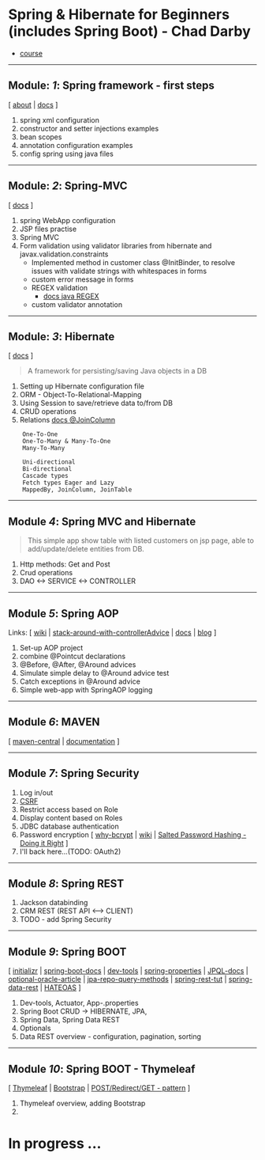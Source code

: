 # Spring & Hibernate for Beginners (includes Spring Boot) - Chad Darby
- [course](https://www.udemy.com/course/spring-hibernate-tutorial/)

***

## Module: _1_: Spring framework - first steps
[ 
    [about](https://docs.spring.io/spring-framework/docs/current/spring-framework-reference/overview.html#overview) |
    [docs](https://docs.spring.io/spring-framework/docs/current/spring-framework-reference/core.html#spring-core) 
]
1. spring xml configuration 
2. constructor and setter injections examples
3. bean scopes
4. annotation configuration examples
5. config spring using java files

***
## Module: _2_: Spring-MVC
[ 
    [docs](https://docs.spring.io/spring-framework/docs/current/spring-framework-reference/web.html#spring-web)
]
1. spring WebApp configuration
2. JSP files practise
3. Spring MVC
4. Form validation using validator libraries from hibernate and javax.validation.constraints
    + Implemented method in customer class @InitBinder, to resolve issues with validate strings with whitespaces in forms
    + custom error message in forms
    + REGEX validation
        + [docs java REGEX](https://docs.oracle.com/javase/tutorial/essential/regex/)
    + custom validator annotation 

***
## Module: _3_: Hibernate
[ 
    [docs](https://hibernate.org/orm/documentation/5.4/)
]
>A framework for persisting/saving Java objects in a DB
1. Setting up Hibernate configuration file
2. ORM - Object-To-Relational-Mapping
3. Using Session to save/retrieve data to/from DB
4. CRUD operations 
5. Relations
        [docs @JoinColumn](https://docs.oracle.com/javaee/7/api/javax/persistence/JoinColumn.html#name--)
 ```
     One-To-One 
     One-To-Many & Many-To-One 
     Many-To-Many
 ```
 ```
     Uni-directional
     Bi-directional
     Cascade types
     Fetch types Eager and Lazy
     MappedBy, JoinColumn, JoinTable
 ```
*** 
## Module _4_: Spring MVC and Hibernate
>This simple app show table with listed customers on jsp page, 
able to add/update/delete entities from DB.
1. Http methods: Get and Post
2. Crud operations
3. DAO <-> SERVICE <-> CONTROLLER
        
***
## Module _5_: Spring AOP 
Links: 
[ 
    [wiki](https://en.wikipedia.org/wiki/Aspect-oriented_programming) |
    [stack-around-with-controllerAdvice](https://stackoverflow.com/questions/50702493/controlleradvice-not-working-when-around-is-present) |
    [docs](https://docs.spring.io/spring-framework/docs/current/spring-framework-reference/core.html#aop) |
    [blog](https://nullpointerexception.pl/jak-korzystac-ze-spring-aop/) 
]
 1. Set-up AOP project
 2. combine @Pointcut declarations
 3. @Before, @After, @Around advices
 4. Simulate simple delay to @Around advice test
 5. Catch exceptions in @Around advice
 6. Simple web-app with SpringAOP logging

***
## Module _6_: MAVEN
[ 
    [maven-central](https://search.maven.org/) |
    [documentation](https://maven.apache.org/guides/) 
]

***
## Module _7_: Spring Security 
 1. Log in/out 
 2. [CSRF](https://docs.spring.io/spring-security/site/docs/current/reference/html5/#csrf)
 3. Restrict access based on Role
 4. Display content based on Roles
 5. JDBC database authentication
 6. Password encryption 
[ 
    [why-bcrypt](https://medium.com/@danboterhoven/why-you-should-use-bcrypt-to-hash-passwords-af330100b861) | 
    [wiki](https://en.wikipedia.org/wiki/Bcrypt) |
    [Salted Password Hashing - Doing it Right](https://crackstation.net/hashing-security.htm)
]
 7. I'll back here...(TODO: OAuth2) 

***
## Module _8_: Spring REST
 1. Jackson databinding
 2. CRM REST (REST API <--> CLIENT)
 3. TODO - add Spring Security

***
## Module _9_: Spring BOOT
[ 
    [initializr](https://start.spring.io/) | 
    [spring-boot-docs](https://docs.spring.io/spring-boot/docs/current-SNAPSHOT/reference/htmlsingle/) | 
    [dev-tools](https://docs.spring.io/spring-boot/docs/current/reference/html/using-spring-boot.html#using-boot-devtools) |
    [spring-properties](https://docs.spring.io/spring-boot/docs/current/reference/html/appendix-application-properties.html#common-application-properties) | 
    [JPQL-docs](https://docs.oracle.com/javaee/7/tutorial/persistence-querylanguage.htm#BNBTG) |
    [optional-oracle-article](https://community.oracle.com/docs/DOC-991686) |
    [jpa-repo-query-methods](https://docs.spring.io/spring-data/jpa/docs/current/reference/html/#repositories.query-methods.details) | 
    [spring-rest-tut](https://spring.io/guides/tutorials/rest/) |
    [spring-data-rest](https://docs.spring.io/spring-data/rest/docs/current/reference/html/#reference) |
    [HATEOAS](https://docs.spring.io/spring-hateoas/docs/current/reference/html/)
]

 1. Dev-tools, Actuator, App-.properties
 2. Spring Boot CRUD -> HIBERNATE, JPA, 
 3. Spring Data, Spring Data REST
 4. Optionals
 5. Data REST overview - configuration, pagination, sorting 
 
***
## Module _10_: Spring BOOT - Thymeleaf 
[
    [Thymeleaf](https://www.thymeleaf.org/) |
    [Bootstrap](https://getbootstrap.com/) |
    [POST/Redirect/GET - pattern](https://en.wikipedia.org/wiki/Post/Redirect/Get)
]
 1. Thymeleaf overview, adding Bootstrap 
 2. 
# In progress ... 
 
